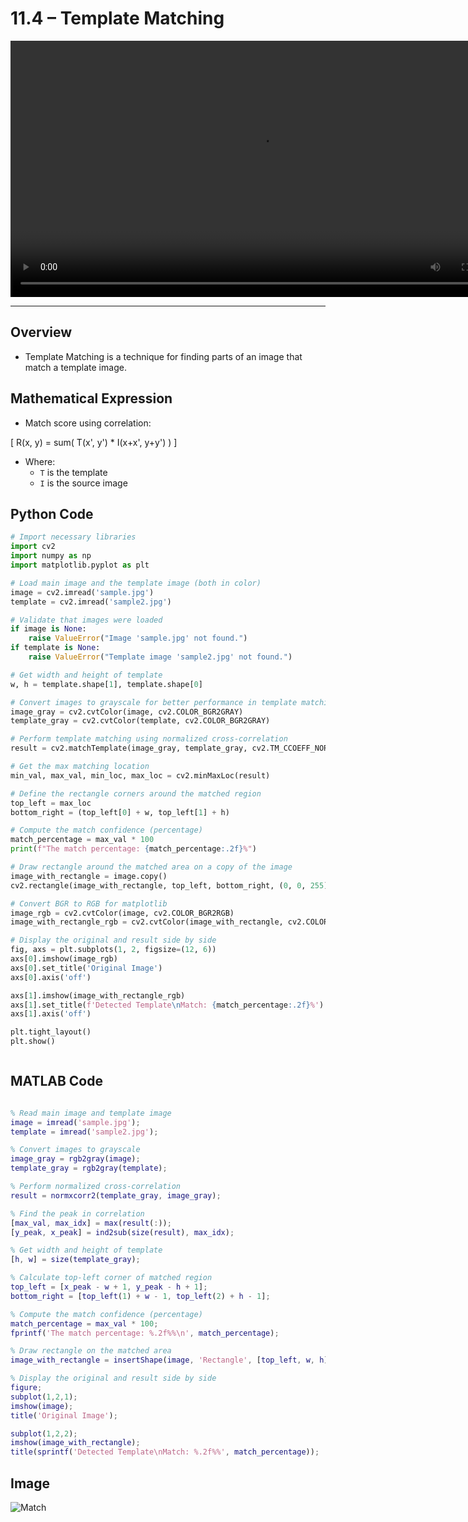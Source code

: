 
# 11.4 – Template Matching


<video width="800" height="410" controls>
    <source src="photows/templatematching.mp4" type="video/mp4">
    Your browser does not support the video tag.
  </video>

---

##  Overview

- Template Matching is a technique for finding parts of an image that match a template image.



##  Mathematical Expression

- Match score using correlation:

\[
R(x, y) = sum( T(x', y') * I(x+x', y+y') )
\]

- Where:
  - `T` is the template
  - `I` is the source image



##  Python Code 

```python
# Import necessary libraries
import cv2
import numpy as np
import matplotlib.pyplot as plt

# Load main image and the template image (both in color)
image = cv2.imread('sample.jpg')
template = cv2.imread('sample2.jpg')

# Validate that images were loaded
if image is None:
    raise ValueError("Image 'sample.jpg' not found.")
if template is None:
    raise ValueError("Template image 'sample2.jpg' not found.")

# Get width and height of template
w, h = template.shape[1], template.shape[0]

# Convert images to grayscale for better performance in template matching
image_gray = cv2.cvtColor(image, cv2.COLOR_BGR2GRAY)
template_gray = cv2.cvtColor(template, cv2.COLOR_BGR2GRAY)

# Perform template matching using normalized cross-correlation
result = cv2.matchTemplate(image_gray, template_gray, cv2.TM_CCOEFF_NORMED)

# Get the max matching location
min_val, max_val, min_loc, max_loc = cv2.minMaxLoc(result)

# Define the rectangle corners around the matched region
top_left = max_loc
bottom_right = (top_left[0] + w, top_left[1] + h)

# Compute the match confidence (percentage)
match_percentage = max_val * 100
print(f"The match percentage: {match_percentage:.2f}%")

# Draw rectangle around the matched area on a copy of the image
image_with_rectangle = image.copy()
cv2.rectangle(image_with_rectangle, top_left, bottom_right, (0, 0, 255), 2)

# Convert BGR to RGB for matplotlib
image_rgb = cv2.cvtColor(image, cv2.COLOR_BGR2RGB)
image_with_rectangle_rgb = cv2.cvtColor(image_with_rectangle, cv2.COLOR_BGR2RGB)

# Display the original and result side by side
fig, axs = plt.subplots(1, 2, figsize=(12, 6))
axs[0].imshow(image_rgb)
axs[0].set_title('Original Image')
axs[0].axis('off')

axs[1].imshow(image_with_rectangle_rgb)
axs[1].set_title(f'Detected Template\nMatch: {match_percentage:.2f}%')
axs[1].axis('off')

plt.tight_layout()
plt.show()



```

##  MATLAB Code 

```matlab

% Read main image and template image
image = imread('sample.jpg');
template = imread('sample2.jpg');

% Convert images to grayscale
image_gray = rgb2gray(image);
template_gray = rgb2gray(template);

% Perform normalized cross-correlation
result = normxcorr2(template_gray, image_gray);

% Find the peak in correlation
[max_val, max_idx] = max(result(:));
[y_peak, x_peak] = ind2sub(size(result), max_idx);

% Get width and height of template
[h, w] = size(template_gray);

% Calculate top-left corner of matched region
top_left = [x_peak - w + 1, y_peak - h + 1];
bottom_right = [top_left(1) + w - 1, top_left(2) + h - 1];

% Compute the match confidence (percentage)
match_percentage = max_val * 100;
fprintf('The match percentage: %.2f%%\n', match_percentage);

% Draw rectangle on the matched area
image_with_rectangle = insertShape(image, 'Rectangle', [top_left, w, h], 'Color', 'red', 'LineWidth', 2);

% Display the original and result side by side
figure;
subplot(1,2,1);
imshow(image);
title('Original Image');

subplot(1,2,2);
imshow(image_with_rectangle);
title(sprintf('Detected Template\nMatch: %.2f%%', match_percentage));

```

##  Image 


![Match](photows/Template99Matching.png)


